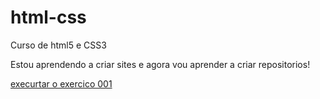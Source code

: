 # html-css
 Curso de html5 e CSS3

 Estou aprendendo a criar sites e agora vou aprender a criar repositorios!

 <a href="https://esc20.github.io/html-css/estudos/exercicios/index"> execurtar o exercico 001 </a>
